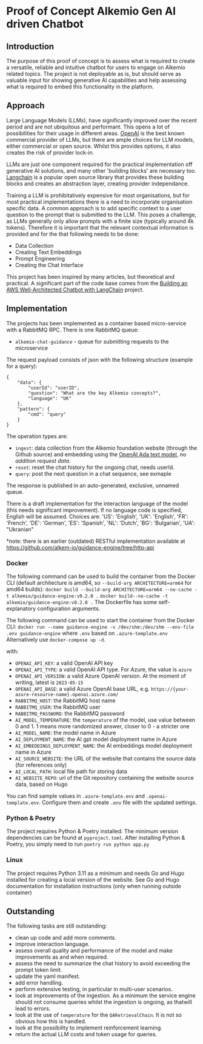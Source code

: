 # Proof of Concept Alkemio Gen AI driven Chatbot

## Introduction
The purpose of this proof of concept is to assess what is required to create a versatile, reliable and intuitive chatbot for users to engage on Alkemio related topics. The project is not deployable as is, but should serve as valuable input for showing generative AI capabilities and help assessing what is required to embed this functionality in the platform.

## Approach
Large Language Models (LLMs), have significantly improved over the recent period and are not ubiquitous and performant. This opens a lot of possibilities for their usage in different areas. [OpenAI](https://openai.com) is the best known commercial provider of LLMs, but there are ample choices for LLM models, either commercial or open source. Whilst this provides options, it also creates the risk of provider lock-in. 


LLMs are just one component required for the practical implementation off generative AI solutions, and many other 'building blocks' are necessary too. [Langchain](https://langchain.com/) is a popular open source library that provides these building blocks and creates an abstraction layer, creating provider independance.


Training a LLM is prohibitatively expensive for most organisations, but for most practical implementations there is a need to incorporate organisation specific data. A common approach is to add specific context to a user question to the prompt that is submitted to the LLM. This poses a challenge, as LLMs generally only allow prompts with a finite size (typically around 4k tokens). Therefore it is important that the relevant contextual information is provided and for the that following needs to be done:

 - Data Collection
 - Creating Text Embeddings
 - Prompt Engineering
 - Creating the Chat Interface

 This project has been inspired by many articles, but theoretical and practical. A significant part of the code base comes from the [Building an AWS Well-Architected Chatbot with LangChain](https://dev.to/aws/building-an-aws-well-architected-chatbot-with-langchain-13cd) project.

## Implementation

The projects has been implemented as a container based micro-service with a RabbitMQ RPC. There is one RabbitMQ queue:
- `alkemio-chat-guidance` - queue for submitting requests to the microservice

The request payload consists of json with the following structure (example for a query):
```
{
    "data": {
        "userId": "userID",
        "question": "What are the key Alkemio concepts?",
        "language": "UK"
    },
    "pattern": {
        "cmd": "query"
    }
}
```

The operation types are:
- `ingest`: data collection from the Alkemio foundation website (through the Github source) and embedding using the [OpenAI Ada text model](https://openai.com/blog/new-and-improved-embedding-model), no *addition request data*.
- `reset`: reset the chat history for the ongoing chat, needs userId.
- `query`: post the next question in a chat sequence, see exmaple

The response is published in an auto-generated, exclusive, unnamed queue.

There is a draft implementation for the interaction language of the model (this needs significant improvement). If no language code is specified, English will be assumed. Choices are:
    'US': 'English',
    'UK': 'English',
    'FR': 'French',
    'DE': 'German',
    'ES': 'Spanish',
    'NL': 'Dutch',
    'BG': 'Bulgarian',
    'UA': "Ukranian"

*note: there is an earlier (outdated) RESTful implementation available at https://github.com/alkem-io/guidance-engine/tree/http-api

### Docker 
The following command can be used to build the container from the Docker CLI (default architecture is amd64, so `--build-arg ARCHITECTURE=arm64` for amd64 builds):
`docker build --build-arg ARCHITECTURE=arm64 --no-cache -t alkemio/guidance-engine:v0.2.0 .`
`docker build--no-cache -t alkemio/guidance-engine:v0.2.0 .`
The Dockerfile has some self-explanatory configuration arguments.

The following command can be used to start the container from the Docker CLI:
`docker run --name guidance-engine -v /dev/shm:/dev/shm --env-file .env guidance-engine`
where `.env` based on `.azure-template.env`
Alternatively use `docker-compose up -d`.

with:
- `OPENAI_API_KEY`: a valid OpenAI API key
- `OPENAI_API_TYPE`: a valid OpenAI API type. For Azure, the value is `azure`
- `OPENAI_API_VERSION`: a valid Azure OpenAI version. At the moment of writing, latest is `2023-05-15`
- `OPENAI_API_BASE`: a valid Azure OpenAI base URL, e.g. `https://{your-azure-resource-name}.openai.azure.com/`
- `RABBITMQ_HOST`: the RabbitMQ host name
- `RABBITMQ_USER`: the RabbitMQ user
- `RABBITMQ_PASSWORD`: the RabbitMQ password
- `AI_MODEL_TEMPERATURE`: the `temperature` of the model, use value between 0 and 1. 1 means more randomized answer, closer to 0 - a stricter one
- `AI_MODEL_NAME`: the model name in Azure
- `AI_DEPLOYMENT_NAME`: the AI gpt model deployment name in Azure
- `AI_EMBEDDINGS_DEPLOYMENT_NAME`: the AI embeddings model deployment name in Azure
- `AI_SOURCE_WEBSITE`: the URL of the website that contains the source data (for references only)
- `AI_LOCAL_PATH`: local file path for storing data
- `AI_WEBSITE_REPO`: url of the Git repository containing the website source data, based on Hugo

You can find sample values in `.azure-template.env` and `.openai-template.env`. Configure them and create `.env` file with the updated settings.

### Python & Poetry
The project requires Python & Poetry installed. The minimum version dependencies can be found at `pyproject.toml`.
After installing Python & Poetry, you simply need to run `poetry run python app.py`

### Linux
The project requires Python 3.11 as a minimum and needs Go and Hugo installed for creating a local version of the website. See Go and Hugo documentation for installation instructions (only when running outside container)


## Outstanding
The following tasks are still outstanding:
- clean up code and add more comments.
- improve interaction language.
- assess overall quality and performance of the model and make improvements as and when required.
- assess the need to summarize the chat history to avoid exceeding the prompt token limit.
- update the yaml manifest.
- add error handling.
- perform extensive testing, in particular in multi-user scenarios.
- look at improvements of the ingestion. As a minimum the service engine should not consume queries whilst the ingestion is ongoing, as thatwill lead to errors.
- look at the use of `temperature` for the `QARetrievalChain`. It is not so obvious how this is handled.
- look at the possibility to implement reinforcement learning.
- return the actual LLM costs and token usage for queries.
